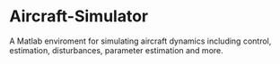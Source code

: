 # Aircraft-Simulator
A Matlab enviroment for simulating aircraft dynamics including control, estimation, disturbances, parameter estimation and more.
